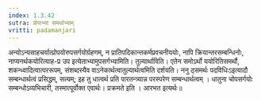 ```yaml
---
index: 1.3.42
sutra: प्रोपाभ्यां समर्थाभ्याम्
vritti: padamanjari
---
```


 अन्योऽन्यसाहचर्यात्प्रोपयोरुपसर्गयोर्ग्रहणम्, न प्रातिपदिकान्तकर्मप्रवचनीययोः, नापि क्रियान्तरसम्बन्धिनोः, नाप्यनर्थकयोरित्याह-प्र उप इत्येताभ्यामुपसर्गभ्यामिति। तुल्यार्थाविति। एतेन समोऽर्थो ययोरितिसमर्थौ, शकन्ध्वादित्वात्पररूपम्, संशब्दस्यैव वाऽनेकार्थत्वातुल्यार्थत्वमिति दर्शयति। ननु ठ्समर्थः पदविधिःऽइत्यादौ सम्बन्धार्थत्वं प्रसिद्धम्, सत्यम्; इह तु धात्वर्थ प्रति पारतन्त्र्यान्न परस्परेण सम्बन्धार्थत्वम् । धातुना चोपसर्गयोः सम्बन्धोऽव्यभिचारी, तस्मात्पूर्वोक्त एवार्थः। प्रक्रमते इति । आरभत इत्यर्थः॥